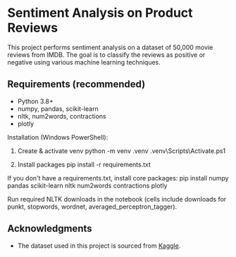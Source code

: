 # Sentiment Analysis on Product Reviews
This project performs sentiment analysis on a dataset of 50,000 movie reviews from IMDB. The goal is to classify the reviews as positive or negative using various machine learning techniques.

## Requirements (recommended)
- Python 3.8+
- numpy, pandas, scikit-learn
- nltk, num2words, contractions
- plotly

Installation (Windows PowerShell):
1. Create & activate venv
   python -m venv .venv
   .venv\Scripts\Activate.ps1

2. Install packages
   pip install -r requirements.txt

If you don't have a requirements.txt, install core packages:
   pip install numpy pandas scikit-learn nltk num2words contractions plotly

Run required NLTK downloads in the notebook (cells include downloads for punkt, stopwords, wordnet, averaged_perceptron_tagger).

## Acknowledgments
- The dataset used in this project is sourced from [Kaggle](https://www.kaggle.com/datasets/lakshmi25npathi/imdb-dataset-of-50k-movie-reviews).
